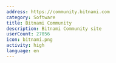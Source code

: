 ```yaml
---
address: https://community.bitnami.com
category: Software
title: Bitnami Community
description: Bitnami Community site
userCount: 27056
icon: bitnami.png
activity: high
language: en
---
```

